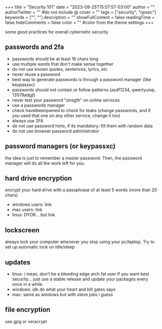 +++
title = "Security 101"
date = "2023-09-25T15:57:57-03:00"
author = ""
authorTwitter = "" #do not include @
cover = ""
tags = ["security", "opsec"]
keywords = ["", ""]
description = ""
showFullContent = false
readingTime = false
hideComments = false
color = "" #color from the theme settings
+++

some good practices for overall cybernetic security

## passwords and 2fa

- passwords should be at least 16 chars long
- use multiple words that don't make sense together
- do not use known quotes, sentences, lyrics, etc
- never reuse a password
- best way to generate passwords is through a password manager (like keypassxc)
- passwords should not contain or follow patterns (asdf1234, qwertyuiop, 13579adgjl)
- never test your password "stregth" on online services
- use a passwords manager
- check haveibeenpwned to check for leaks (change passwords, and if you used that one on any other service, change it too)
- always use 2FA 
- do not use password hints, if its mandatory: fill them with random data
- do not use browser password administrator

## password managers (or keypassxc)

the idea is just to remember a master password. Then, the password manager will do all the work left for you.

## hard drive encryption

encrypt your hard drive with a passphrase of at least 5 words (more than 20 chars)

- windows users: link
- mac users: link
- linux: DYOR... but link

## lockscreen

always lock your computer whenever you stop using your pc/laptop. Try to set up automatic lock on idle/sleep

## updates

- linux: i mean, don't be a bleeding edge arch fat user if you want best security... just use a stable release and update your packages every once in a while.
- windows: idk do what your heart and bill gates says
- mac: same as windows but with steve jobs i guess

## file encryption 

use gpg or veracrypt

## 
